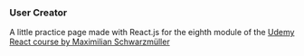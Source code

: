 ### User Creator

A little practice page made with React.js for the eighth module of the
[Udemy React course by Maximilian Schwarzmüller](https://www.udemy.com/course/react-the-complete-guide-incl-redux/)
